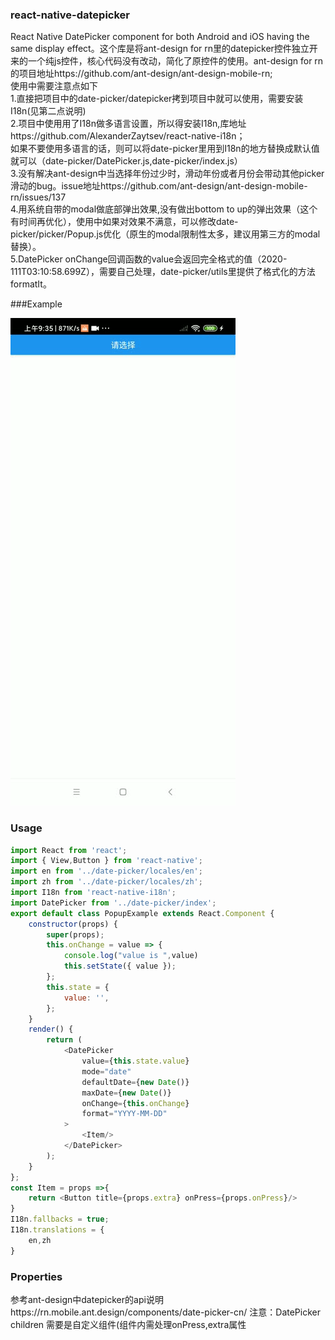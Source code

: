 ### react-native-datepicker
React Native DatePicker component for both Android and iOS having the same display effect。这个库是将ant-design for rn里的datepicker控件独立开来的一个纯js控件，核心代码没有改动，简化了原控件的使用。ant-design for rn的项目地址https://github.com/ant-design/ant-design-mobile-rn;  
使用中需要注意点如下  
1.直接把项目中的date-picker/datepicker拷到项目中就可以使用，需要安装I18n(见第二点说明)  
2.项目中使用用了I18n做多语言设置，所以得安装I18n,库地址https://github.com/AlexanderZaytsev/react-native-i18n；  
如果不要使用多语言的话，则可以将date-picker里用到I18n的地方替换成默认值就可以（date-picker/DatePicker.js,date-picker/index.js）  
3.没有解决ant-design中当选择年份过少时，滑动年份或者月份会带动其他picker滑动的bug。issue地址https://github.com/ant-design/ant-design-mobile-rn/issues/137  
4.用系统自带的modal做底部弹出效果,没有做出bottom to up的弹出效果（这个有时间再优化），使用中如果对效果不满意，可以修改date-picker/picker/Popup.js优化（原生的modal限制性太多，建议用第三方的modal替换）。  
5.DatePicker onChange回调函数的value会返回完全格式的值（2020-111T03:10:58.699Z），需要自己处理，date-picker/utils里提供了格式化的方法formatIt。  

###Example

![image](https://github.com/wanglaohushiwo/react-native-datepicker/blob/master/images/example.gif)  


### Usage

```javascript
import React from 'react';
import { View,Button } from 'react-native';
import en from '../date-picker/locales/en';
import zh from '../date-picker/locales/zh';
import I18n from 'react-native-i18n';
import DatePicker from '../date-picker/index';
export default class PopupExample extends React.Component {
    constructor(props) {
        super(props);
        this.onChange = value => {
            console.log("value is ",value)
            this.setState({ value });
        };
        this.state = {
            value: '',
        };
    }
    render() {
        return (
            <DatePicker
                value={this.state.value}
                mode="date"
                defaultDate={new Date()}
                maxDate={new Date()}
                onChange={this.onChange}
                format="YYYY-MM-DD"
            >
                <Item/>
            </DatePicker>
        );
    }
};
const Item = props =>{
    return <Button title={props.extra} onPress={props.onPress}/>
}
I18n.fallbacks = true;
I18n.translations = {
    en,zh
}
```
### Properties
参考ant-design中datepicker的api说明https://rn.mobile.ant.design/components/date-picker-cn/
注意：DatePicker children 需要是自定义组件(组件内需处理onPress,extra属性

